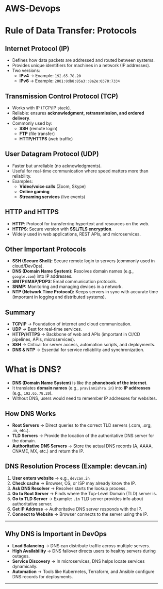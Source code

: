 # AWS-Devops
# Rule of Data Transfer: Protocols

## Internet Protocol (IP)
- Defines how data packets are addressed and routed between systems.
- Provides unique identifiers for machines in a network (IP addresses).
- Two versions:
  - **IPv4** → Example: `192.65.78.20`
  - **IPv6** → Example: `2001:0db8:85a3::8a2e:0370:7334`

## Transmission Control Protocol (TCP)
- Works with IP (TCP/IP stack).
- Reliable: ensures **acknowledgment, retransmission, and ordered delivery**.
- Commonly used by:
  - **SSH** (remote login)  
  - **FTP** (file transfer)  
  - **HTTP/HTTPS** (web traffic)

## User Datagram Protocol (UDP)
- Faster but unreliable (no acknowledgments).
- Useful for real-time communication where speed matters more than reliability.
- Examples:
  - **Video/voice calls** (Zoom, Skype)  
  - **Online gaming**  
  - **Streaming services** (live events)

## HTTP and HTTPS
- **HTTP**: Protocol for transferring hypertext and resources on the web.
- **HTTPS**: Secure version with **SSL/TLS encryption**.
- Widely used in web applications, REST APIs, and microservices.

## Other Important Protocols
- **SSH (Secure Shell):** Secure remote login to servers (commonly used in cloud/DevOps).  
- **DNS (Domain Name System):** Resolves domain names (e.g., `google.com`) into IP addresses.  
- **SMTP/IMAP/POP3:** Email communication protocols.  
- **SNMP:** Monitoring and managing devices in a network.  
- **NTP (Network Time Protocol):** Keeps servers in sync with accurate time (important in logging and distributed systems).

## Summary
- **TCP/IP** → Foundation of internet and cloud communication.  
- **UDP** → Best for real-time services.  
- **HTTP/HTTPS** → Backbone of web and APIs (important in CI/CD pipelines, APIs, microservices).  
- **SSH** → Critical for server access, automation scripts, and deployments.  
- **DNS & NTP** → Essential for service reliability and synchronization.

# What is DNS?
- **DNS (Domain Name System)** is like the **phonebook of the internet**.
- It translates **domain names** (e.g., `pravinmishra.in`) into **IP addresses** (e.g., `192.65.78.20`).
- Without DNS, users would need to remember IP addresses for websites.

## How DNS Works
- **Root Servers** → Direct queries to the correct TLD servers (.com, .org, .in, etc.).
- **TLD Servers** → Provide the location of the authoritative DNS server for the domain.
- **Authoritative DNS Servers** → Store the actual DNS records (A, AAAA, CNAME, MX, etc.) and return the IP.

## DNS Resolution Process (Example: devcan.in)
1. **User enters website** → e.g., `devcan.in`
2. **Check cache** → Browser, OS, or ISP may already know the IP.
3. **Ask DNS Resolver** → Resolver starts the lookup process.
4. **Go to Root Server** → Finds where the Top-Level Domain (TLD) server is.
5. **Go to TLD Server** → Example: `.in` TLD server provides info about authoritative server.
6. **Get IP Address** → Authoritative DNS server responds with the IP.
7. **Connect to Website** → Browser connects to the server using the IP.

---

## Why DNS is Important in DevOps
- **Load Balancing** → DNS can distribute traffic across multiple servers.
- **High Availability** → DNS failover directs users to healthy servers during outages.
- **Service Discovery** → In microservices, DNS helps locate services dynamically.
- **Automation** → Tools like Kubernetes, Terraform, and Ansible configure DNS records for deployments.

---
   
